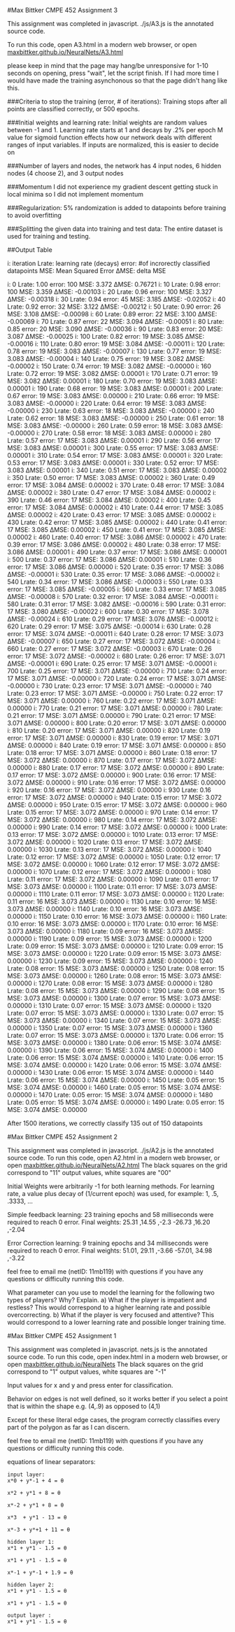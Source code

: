 #Max Bittker CMPE 452 Assignment 3

This assignment was completed in javascript.
./js/A3.js is the annotated source code. 

To run this code, open A3.html in a modern web browser, or open
[maxbittker.github.io/NeuralNets/A3.html](http://maxbittker.github.io/NeuralNets/A3.html)

please keep in mind that the page may hang/be unresponsive for 1-10 seconds on opening, press "wait", let the script finish. If I had more time I would have made the training asynchonous so that the page didn't hang like this.

###Criteria to stop the training (error, # of iterations):
Training stops after all points are classified correctly, or 500 epochs.

###Initial weights and learning rate:
Initial weights are random values between -1 and 1. Learning rate starts at 1 and decays by .2% per epoch
M value for sigmoid function effects how our network deals with different ranges of input variables. If inputs are normalized, this is easier to decide on

###Number of layers and nodes,
the network has 4 input nodes, 6 hidden nodes (4 choose 2), and 3 output nodes

###Momentum
I did not experience my gradient descent getting stuck in local minima so I did not implement momentum 

###Regularization:
5% randomization is added to datapoints before training to avoid overfitting


###Splitting the given data into training and test data:
The entire dataset is used for training and testing.


##Output Table

i: 	   iteration
Lrate: learning rate (decays)
error: #of incrorectly classified datapoints
MSE:   Mean Squared Error 
ΔMSE:  delta MSE 

i: 0  Lrate: 1.00 error: 100 MSE: 3.372 ΔMSE: 0.76721
i: 10 Lrate: 0.98 error: 100 MSE: 3.359 ΔMSE: -0.00103
i: 20 Lrate: 0.96 error: 100 MSE: 3.327 ΔMSE: -0.00318
i: 30 Lrate: 0.94 error: 45 MSE: 3.185 ΔMSE: -0.02052
i: 40 Lrate: 0.92 error: 32 MSE: 3.122 ΔMSE: -0.00212
i: 50 Lrate: 0.90 error: 26 MSE: 3.108 ΔMSE: -0.00098
i: 60 Lrate: 0.89 error: 22 MSE: 3.100 ΔMSE: -0.00069
i: 70 Lrate: 0.87 error: 22 MSE: 3.094 ΔMSE: -0.00051
i: 80 Lrate: 0.85 error: 20 MSE: 3.090 ΔMSE: -0.00036
i: 90 Lrate: 0.83 error: 20 MSE: 3.087 ΔMSE: -0.00025
i: 100 Lrate: 0.82 error: 19 MSE: 3.085 ΔMSE: -0.00016
i: 110 Lrate: 0.80 error: 19 MSE: 3.084 ΔMSE: -0.00011
i: 120 Lrate: 0.78 error: 19 MSE: 3.083 ΔMSE: -0.00007
i: 130 Lrate: 0.77 error: 19 MSE: 3.083 ΔMSE: -0.00004
i: 140 Lrate: 0.75 error: 19 MSE: 3.082 ΔMSE: -0.00002
i: 150 Lrate: 0.74 error: 19 MSE: 3.082 ΔMSE: -0.00000
i: 160 Lrate: 0.72 error: 19 MSE: 3.082 ΔMSE: 0.00001
i: 170 Lrate: 0.71 error: 19 MSE: 3.082 ΔMSE: 0.00001
i: 180 Lrate: 0.70 error: 19 MSE: 3.083 ΔMSE: 0.00001
i: 190 Lrate: 0.68 error: 19 MSE: 3.083 ΔMSE: 0.00001
i: 200 Lrate: 0.67 error: 19 MSE: 3.083 ΔMSE: 0.00000
i: 210 Lrate: 0.66 error: 19 MSE: 3.083 ΔMSE: -0.00000
i: 220 Lrate: 0.64 error: 19 MSE: 3.083 ΔMSE: -0.00000
i: 230 Lrate: 0.63 error: 18 MSE: 3.083 ΔMSE: -0.00000
i: 240 Lrate: 0.62 error: 18 MSE: 3.083 ΔMSE: -0.00000
i: 250 Lrate: 0.61 error: 18 MSE: 3.083 ΔMSE: -0.00000
i: 260 Lrate: 0.59 error: 18 MSE: 3.083 ΔMSE: -0.00000
i: 270 Lrate: 0.58 error: 18 MSE: 3.083 ΔMSE: 0.00000
i: 280 Lrate: 0.57 error: 17 MSE: 3.083 ΔMSE: 0.00001
i: 290 Lrate: 0.56 error: 17 MSE: 3.083 ΔMSE: 0.00001
i: 300 Lrate: 0.55 error: 17 MSE: 3.083 ΔMSE: 0.00001
i: 310 Lrate: 0.54 error: 17 MSE: 3.083 ΔMSE: 0.00001
i: 320 Lrate: 0.53 error: 17 MSE: 3.083 ΔMSE: 0.00001
i: 330 Lrate: 0.52 error: 17 MSE: 3.083 ΔMSE: 0.00001
i: 340 Lrate: 0.51 error: 17 MSE: 3.083 ΔMSE: 0.00002
i: 350 Lrate: 0.50 error: 17 MSE: 3.083 ΔMSE: 0.00002
i: 360 Lrate: 0.49 error: 17 MSE: 3.084 ΔMSE: 0.00002
i: 370 Lrate: 0.48 error: 17 MSE: 3.084 ΔMSE: 0.00002
i: 380 Lrate: 0.47 error: 17 MSE: 3.084 ΔMSE: 0.00002
i: 390 Lrate: 0.46 error: 17 MSE: 3.084 ΔMSE: 0.00002
i: 400 Lrate: 0.45 error: 17 MSE: 3.084 ΔMSE: 0.00002
i: 410 Lrate: 0.44 error: 17 MSE: 3.085 ΔMSE: 0.00002
i: 420 Lrate: 0.43 error: 17 MSE: 3.085 ΔMSE: 0.00002
i: 430 Lrate: 0.42 error: 17 MSE: 3.085 ΔMSE: 0.00002
i: 440 Lrate: 0.41 error: 17 MSE: 3.085 ΔMSE: 0.00002
i: 450 Lrate: 0.41 error: 17 MSE: 3.085 ΔMSE: 0.00002
i: 460 Lrate: 0.40 error: 17 MSE: 3.086 ΔMSE: 0.00002
i: 470 Lrate: 0.39 error: 17 MSE: 3.086 ΔMSE: 0.00002
i: 480 Lrate: 0.38 error: 17 MSE: 3.086 ΔMSE: 0.00001
i: 490 Lrate: 0.37 error: 17 MSE: 3.086 ΔMSE: 0.00001
i: 500 Lrate: 0.37 error: 17 MSE: 3.086 ΔMSE: 0.00001
i: 510 Lrate: 0.36 error: 17 MSE: 3.086 ΔMSE: 0.00000
i: 520 Lrate: 0.35 error: 17 MSE: 3.086 ΔMSE: -0.00001
i: 530 Lrate: 0.35 error: 17 MSE: 3.086 ΔMSE: -0.00002
i: 540 Lrate: 0.34 error: 17 MSE: 3.086 ΔMSE: -0.00003
i: 550 Lrate: 0.33 error: 17 MSE: 3.085 ΔMSE: -0.00005
i: 560 Lrate: 0.33 error: 17 MSE: 3.085 ΔMSE: -0.00008
i: 570 Lrate: 0.32 error: 17 MSE: 3.084 ΔMSE: -0.00011
i: 580 Lrate: 0.31 error: 17 MSE: 3.082 ΔMSE: -0.00016
i: 590 Lrate: 0.31 error: 17 MSE: 3.080 ΔMSE: -0.00022
i: 600 Lrate: 0.30 error: 17 MSE: 3.078 ΔMSE: -0.00024
i: 610 Lrate: 0.29 error: 17 MSE: 3.076 ΔMSE: -0.00012
i: 620 Lrate: 0.29 error: 17 MSE: 3.075 ΔMSE: -0.00014
i: 630 Lrate: 0.28 error: 17 MSE: 3.074 ΔMSE: -0.00011
i: 640 Lrate: 0.28 error: 17 MSE: 3.073 ΔMSE: -0.00007
i: 650 Lrate: 0.27 error: 17 MSE: 3.072 ΔMSE: -0.00004
i: 660 Lrate: 0.27 error: 17 MSE: 3.072 ΔMSE: -0.00003
i: 670 Lrate: 0.26 error: 17 MSE: 3.072 ΔMSE: -0.00002
i: 680 Lrate: 0.26 error: 17 MSE: 3.071 ΔMSE: -0.00001
i: 690 Lrate: 0.25 error: 17 MSE: 3.071 ΔMSE: -0.00001
i: 700 Lrate: 0.25 error: 17 MSE: 3.071 ΔMSE: -0.00000
i: 710 Lrate: 0.24 error: 17 MSE: 3.071 ΔMSE: -0.00000
i: 720 Lrate: 0.24 error: 17 MSE: 3.071 ΔMSE: -0.00000
i: 730 Lrate: 0.23 error: 17 MSE: 3.071 ΔMSE: -0.00000
i: 740 Lrate: 0.23 error: 17 MSE: 3.071 ΔMSE: -0.00000
i: 750 Lrate: 0.22 error: 17 MSE: 3.071 ΔMSE: 0.00000
i: 760 Lrate: 0.22 error: 17 MSE: 3.071 ΔMSE: 0.00000
i: 770 Lrate: 0.21 error: 17 MSE: 3.071 ΔMSE: 0.00000
i: 780 Lrate: 0.21 error: 17 MSE: 3.071 ΔMSE: 0.00000
i: 790 Lrate: 0.21 error: 17 MSE: 3.071 ΔMSE: 0.00000
i: 800 Lrate: 0.20 error: 17 MSE: 3.071 ΔMSE: 0.00000
i: 810 Lrate: 0.20 error: 17 MSE: 3.071 ΔMSE: 0.00000
i: 820 Lrate: 0.19 error: 17 MSE: 3.071 ΔMSE: 0.00000
i: 830 Lrate: 0.19 error: 17 MSE: 3.071 ΔMSE: 0.00000
i: 840 Lrate: 0.19 error: 17 MSE: 3.071 ΔMSE: 0.00000
i: 850 Lrate: 0.18 error: 17 MSE: 3.071 ΔMSE: 0.00000
i: 860 Lrate: 0.18 error: 17 MSE: 3.072 ΔMSE: 0.00000
i: 870 Lrate: 0.17 error: 17 MSE: 3.072 ΔMSE: 0.00000
i: 880 Lrate: 0.17 error: 17 MSE: 3.072 ΔMSE: 0.00000
i: 890 Lrate: 0.17 error: 17 MSE: 3.072 ΔMSE: 0.00000
i: 900 Lrate: 0.16 error: 17 MSE: 3.072 ΔMSE: 0.00000
i: 910 Lrate: 0.16 error: 17 MSE: 3.072 ΔMSE: 0.00000
i: 920 Lrate: 0.16 error: 17 MSE: 3.072 ΔMSE: 0.00000
i: 930 Lrate: 0.16 error: 17 MSE: 3.072 ΔMSE: 0.00000
i: 940 Lrate: 0.15 error: 17 MSE: 3.072 ΔMSE: 0.00000
i: 950 Lrate: 0.15 error: 17 MSE: 3.072 ΔMSE: 0.00000
i: 960 Lrate: 0.15 error: 17 MSE: 3.072 ΔMSE: 0.00000
i: 970 Lrate: 0.14 error: 17 MSE: 3.072 ΔMSE: 0.00000
i: 980 Lrate: 0.14 error: 17 MSE: 3.072 ΔMSE: 0.00000
i: 990 Lrate: 0.14 error: 17 MSE: 3.072 ΔMSE: 0.00000
i: 1000 Lrate: 0.13 error: 17 MSE: 3.072 ΔMSE: 0.00000
i: 1010 Lrate: 0.13 error: 17 MSE: 3.072 ΔMSE: 0.00000
i: 1020 Lrate: 0.13 error: 17 MSE: 3.072 ΔMSE: 0.00000
i: 1030 Lrate: 0.13 error: 17 MSE: 3.072 ΔMSE: 0.00000
i: 1040 Lrate: 0.12 error: 17 MSE: 3.072 ΔMSE: 0.00000
i: 1050 Lrate: 0.12 error: 17 MSE: 3.072 ΔMSE: 0.00000
i: 1060 Lrate: 0.12 error: 17 MSE: 3.072 ΔMSE: 0.00000
i: 1070 Lrate: 0.12 error: 17 MSE: 3.072 ΔMSE: 0.00000
i: 1080 Lrate: 0.11 error: 17 MSE: 3.072 ΔMSE: 0.00000
i: 1090 Lrate: 0.11 error: 17 MSE: 3.073 ΔMSE: 0.00000
i: 1100 Lrate: 0.11 error: 17 MSE: 3.073 ΔMSE: 0.00000
i: 1110 Lrate: 0.11 error: 17 MSE: 3.073 ΔMSE: 0.00000
i: 1120 Lrate: 0.11 error: 16 MSE: 3.073 ΔMSE: 0.00000
i: 1130 Lrate: 0.10 error: 16 MSE: 3.073 ΔMSE: 0.00000
i: 1140 Lrate: 0.10 error: 16 MSE: 3.073 ΔMSE: 0.00000
i: 1150 Lrate: 0.10 error: 16 MSE: 3.073 ΔMSE: 0.00000
i: 1160 Lrate: 0.10 error: 16 MSE: 3.073 ΔMSE: 0.00000
i: 1170 Lrate: 0.10 error: 16 MSE: 3.073 ΔMSE: 0.00000
i: 1180 Lrate: 0.09 error: 16 MSE: 3.073 ΔMSE: 0.00000
i: 1190 Lrate: 0.09 error: 15 MSE: 3.073 ΔMSE: 0.00000
i: 1200 Lrate: 0.09 error: 15 MSE: 3.073 ΔMSE: 0.00000
i: 1210 Lrate: 0.09 error: 15 MSE: 3.073 ΔMSE: 0.00000
i: 1220 Lrate: 0.09 error: 15 MSE: 3.073 ΔMSE: 0.00000
i: 1230 Lrate: 0.09 error: 15 MSE: 3.073 ΔMSE: 0.00000
i: 1240 Lrate: 0.08 error: 15 MSE: 3.073 ΔMSE: 0.00000
i: 1250 Lrate: 0.08 error: 15 MSE: 3.073 ΔMSE: 0.00000
i: 1260 Lrate: 0.08 error: 15 MSE: 3.073 ΔMSE: 0.00000
i: 1270 Lrate: 0.08 error: 15 MSE: 3.073 ΔMSE: 0.00000
i: 1280 Lrate: 0.08 error: 15 MSE: 3.073 ΔMSE: 0.00000
i: 1290 Lrate: 0.08 error: 15 MSE: 3.073 ΔMSE: 0.00000
i: 1300 Lrate: 0.07 error: 15 MSE: 3.073 ΔMSE: 0.00000
i: 1310 Lrate: 0.07 error: 15 MSE: 3.073 ΔMSE: 0.00000
i: 1320 Lrate: 0.07 error: 15 MSE: 3.073 ΔMSE: 0.00000
i: 1330 Lrate: 0.07 error: 15 MSE: 3.073 ΔMSE: 0.00000
i: 1340 Lrate: 0.07 error: 15 MSE: 3.073 ΔMSE: 0.00000
i: 1350 Lrate: 0.07 error: 15 MSE: 3.073 ΔMSE: 0.00000
i: 1360 Lrate: 0.07 error: 15 MSE: 3.073 ΔMSE: 0.00000
i: 1370 Lrate: 0.06 error: 15 MSE: 3.073 ΔMSE: 0.00000
i: 1380 Lrate: 0.06 error: 15 MSE: 3.074 ΔMSE: 0.00000
i: 1390 Lrate: 0.06 error: 15 MSE: 3.074 ΔMSE: 0.00000
i: 1400 Lrate: 0.06 error: 15 MSE: 3.074 ΔMSE: 0.00000
i: 1410 Lrate: 0.06 error: 15 MSE: 3.074 ΔMSE: 0.00000
i: 1420 Lrate: 0.06 error: 15 MSE: 3.074 ΔMSE: 0.00000
i: 1430 Lrate: 0.06 error: 15 MSE: 3.074 ΔMSE: 0.00000
i: 1440 Lrate: 0.06 error: 15 MSE: 3.074 ΔMSE: 0.00000
i: 1450 Lrate: 0.05 error: 15 MSE: 3.074 ΔMSE: 0.00000
i: 1460 Lrate: 0.05 error: 15 MSE: 3.074 ΔMSE: 0.00000
i: 1470 Lrate: 0.05 error: 15 MSE: 3.074 ΔMSE: 0.00000
i: 1480 Lrate: 0.05 error: 15 MSE: 3.074 ΔMSE: 0.00000
i: 1490 Lrate: 0.05 error: 15 MSE: 3.074 ΔMSE: 0.00000

After 1500 iterations, we correctly classify 135 out of 150 datapoints

#Max Bittker CMPE 452 Assignment 2

This assignment was completed in javascript.
./js/A2.js is the annotated source code. 
To run this code, open A2.html in a modern web browser, or open
[maxbittker.github.io/NeuralNets/A2.html](http://maxbittker.github.io/NeuralNets/A2.html)
The black squares on the grid correspond to "11" output values, white squares are "00"

Initial Weights were arbitrarily -1 for both learning methods. For learning rate, a value plus decay of (1/current epoch) was used, for example: 1, .5, .3333, …

Simple feedback learning:
23 training epochs and 58 milliseconds were required to reach 0 error.
Final weights:
 25.31 ,14.55 ,-2.3
-26.73 ,16.20 ,-2.04 

Error Correction learning:
9 training epochs and 34 milliseconds were required to reach 0 error.
Final weights:
 51.01, 29.11 ,-3.66
-57.01, 34.98 ,-3.22

feel free to email me (netID: 11mb119) with questions if you have any questions or difficulty running this code. 

 What parameter can you use to model the learning for
the following two types of players? Why? Explain.
a) What if the player is impatient and restless?
	This would correspond to a higher learning rate and possible overcorrecting.
b) What if the player is very focused and attentive?
	This would correspond to a lower learning rate and possible longer training time.



#Max Bittker CMPE 452 Assignment 1

This assignment was completed in javascript.
nets.js is the annotated source code. 
To run this code, open index.html in a modern web browser, or open
[maxbittker.github.io/NeuralNets](http://maxbittker.github.io/NeuralNets)
The black squares on the grid correspond to "1" output values, white squares are "-1"

Input values for x and y and press enter for classification.

Behavior on edges is not well defined, so it works better if you
select a point that is within the shape e.g. (4,.9) as opposed to (4,1) 

Except for these literal edge cases, the program correctly classifies every part of the polygon as far as I can discern. 


feel free to email me (netID: 11mb119) with questions if you have any questions or difficulty running this code. 

equations of linear separators:

	input layer:
	x*0 + y*-1 + 4 = θ

	x*2 + y*1 + 8 = θ

	x*-2 + y*1 + 8 = θ

	x*3	 + y*1 - 13 = θ

	x*-3 + y*+1 + 11 = θ

	hidden layer 1:
	x*1 + y*1 - 1.5 = θ

	x*1 + y*1 - 1.5 = θ

	x*-1 + y*-1 + 1.9 = θ

	hidden layer 2:
	x*1 + y*1 - 1.5 = θ

	x*1 + y*1 - 1.5 = θ

	output layer :
	x*1 + y*1 - 1.5 = θ
